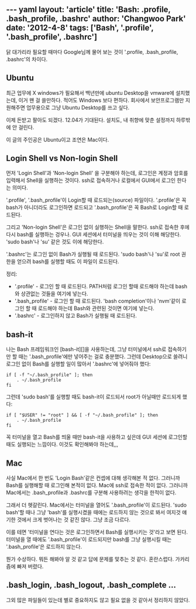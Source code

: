 --- yaml
layout: 'article'
title: 'Bash: .profile, .bash_profile, .bashrc'
author: 'Changwoo Park'
date: '2012-4-8'
tags: ['Bash', '.profile', '.bash_profile', .bashrc']
---

닭 대가리라 필요할 때마다 Google님께 물어 보는 것이 '.profile, .bash_profile, .bashrc'의 차이다.

## Ubuntu

최근 업무에 X windows가 필요해서 백년만에 ubuntu Desktop을 vmware에 설치했는데, 이거 왠 걸 쓸만하다. 적어도 Windows 보다 편하다. 회사에서 보안프로그램만 지원해주면 업무용으로 그냥 Ubuntu Desktop를 쓰고 싶다.

이제 돈받고 팔아도 되겠다. 12.04가 기대된다. 설치도, 내 취향에 맞춘 설정까지 하루밖에 안 걸린다.

이 글의 주인공은 Ubuntu이고 조연은 Mac이다.

## Login Shell vs Non-login Shell

먼저 'Login Shell'과 'Non-login Shell' 을 구분해야 하는데, 로그인은 계정과 암호를 입력해서 Shell을 실행하는 것이다. ssh로 접속하거나 로컬에서 GUI에서 로그인 한다는 의미다.

'.profile', '.bash_profile'이 Login할 때 로드되는(source) 파일이다. '.profile'은 꼭 bash가 아니더라도 로그인하면 로드되고 '.bash_profile'은 꼭 Bash로 Login할 때 로드된다.

그리고 'Non-login Shell'은 로그인 없이 실행하는 Shell을 말한다. ssh로 접속한 후에 다시 bash를 실행하는 겅우나. GUI 세션에서 터미널을 띄우는 것이 이해 해당한다. 'sudo bash'나 'su' 같은 것도 이에 해당한다.

'.bashrc'는 로그인 없이 Bash가 실행될 때 로드된다. 'sudo bash'나 'su'로 root 권한을 얻으려 bash를 실행할 때도 이 파일이 로드된다.

정리:

 * '.profile' - 로그인 할 때 로드된다. PATH처럼 로그인 할때 로드해야 하는데 bash와 상관없는 것들을 여기에 넣는다.
 * '.bash_profile' - 로그인 할 때 로드된다. 'bash completion'이나 'nvm'같이 로그인 할 때 로드해야 하는데 Bash와 관련된 것이면 여기에 넣는다. 
 * '.bashrc' - 로그인하지 않고 Bash가 실행될 때 로드된다.

## bash-it

나는 Bash 프레임워크인 [bash-it][]을 사용하는데, 그냥 터미널에서 ssh로 접속하기만 할 때는 '.bash_profile'에만 넣어주는 걸로 충분했다. 그런데 Desktop으로 쓸려니 로그인 없이 Bash를 실행할 일이 많아서 '.bashrc'에 넣어줘야 했다:

    if [ -f "~/.bash_profile" ]; then
        . ~/.bash_profile
    fi

그런데 'sudo bash'를 실행할 때도 bash-it이 로드되서 root가 아닐때만 로드되게 했다:

    if [ "$USER" != "root" ] && [ -f "~/.bash_profile" ]; then
        . ~/.bash_profile
    fi

꼭 터미널을 열고 Bash를 띄울 때만 bash-it을 사용하고 싶은데 GUI 세션에 로그인할 때도 실행되는 느낌이다. 이것도 확인해봐야 하는데,,,

## Mac

사실 Mac에서 한 번도 'Login Bash'같은 컨셉에 대해 생각해본 적 없다. 그러니까 Bash를 실행해할 때 로그인해 본적이 없다. Mac에 ssh로 접속한 적이 없다. 그러니까 Mac에서는 .bash_profile과 .bashrc를 구분해 사용하려는 생각을 한적이 없다.

그래서 더 헷갈린다. Mac에서는 터미널을 열어도 '.bash_profile'이 로드된다. 'sudo bash'할 때나 그냥 'bash'를 실행시켰을 때에는 로드하지 않는 것으로 봐서 여지것 얘기한 것에서 크게 벗어나는 것 같진 않다. 그냥 조금 다르다.

이를 테면 '터미널을 연다는 것은 로그인하면서 Bash를 실행시키는 것'라고 보면 된다. 터미널을 열 때에도 '.bash_profile'이 로드되지만 bash를 그냥 실행시킬 때는 '.bash_profile'은 로드하지 않는다.

뭔가 수상하다. 뭐든 해봐야 알 것 같고 답에 문제를 맟추는 것 같다. 혼란스럽다. 가카리즘에 빠져 버렸다.

## .bash_login, .bash_logout, .bash_complete ...

그외 많은 파일들이 있는데 별로 중요하지도 않고 필요 없을 것 같아서 정리하지 않았다.

